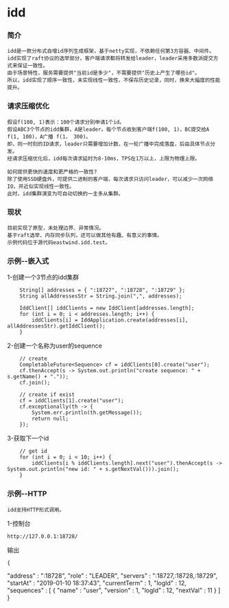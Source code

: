 # idd

### 简介

    idd是一款分布式自增id序列生成框架，基于netty实现，不依赖任何第3方容器、中间件。
    idd实现了raft协议的选举部分，客户端请求都将转发给leader，leader采用多数派提交方式来保证一致性。
    由于场景特性，服务需要提供"当前id是多少"，不需要提供"历史上产生了哪些id"。
    所以，idd实现了顺序一致性，未实现线性一致性，不保存历史记录，同时，换来大幅度的性能提升。
    
### 请求压缩优化

    假设f(100, 1)表示：100个请求分别申请1个id。
    假设ABC3个节点的idd集群，A是leader。每个节点收到客户端f(100, 1)，BC提交给A f(1, 100)，A广播 f(1， 300)。
    即，同一时刻的ID请求，leader只需要增加计数，在一轮广播中完成落盘，后由具体节点分发。
    经请求压缩优化后，idd每次请求延时为8-10ms，TPS在1万以上，上限为物理上限。
    
    如何提供更快的速度和更严格的一致性?
    除了使用SSD硬盘外，可提供二进制的客户端，每次请求只访问leader，可以减少一次网络IO，并近似实现线性一致性。
    此时，idd集群演变为可自动切换的一主多从集群。

### 现状

    目前实现了原型，未处理边界、异常情况。
    基于raft选举、内存同步队列，还可以做其他有趣、有意义的事情。
    示例代码位于源代码eastwind.idd.test。 
    
### 示例--嵌入式

  1-创建一个3节点的idd集群

        String[] addresses = { ":18727", ":18728", ":18729" };
        String allAddressesStr = String.join(",", addresses);
	
        IddClient[] iddClients = new IddClient[addresses.length];
        for (int i = 0; i < addresses.length; i++) {
            iddClients[i] = IddApplication.create(addresses[i], allAddressesStr).getIddClient();
        }

  2-创建一个名称为user的sequence

        // create
        CompletableFuture<Sequence> cf = iddClients[0].create("user");
        cf.thenAccept(s -> System.out.println("create sequence: " + s.getName() + "."));
        cf.join();

        // create if exist
        cf = iddClients[1].create("user");
        cf.exceptionally(th -> {
            System.err.println(th.getMessage());
            return null;
        });
		
  3-获取下一个id

        // get id
        for (int i = 0; i < 10; i++) {
            iddClients[i % iddClients.length].next("user").thenAccept(s -> System.out.println("new id: " + s.getNextVal())).join();
        }

### 示例--HTTP

    idd支持HTTP形式调用。
    
  1-控制台
   
    http://127.0.0.1:18728/
       
  输出
    
    {
  "address" : ":18728",
  "role" : "LEADER",
  "servers" : ":18727,:18728,:18729",
  "startAt" : "2019-01-10 18:37:43",
  "currentTerm" : 1,
  "logId" : 12,
  "sequences" : [ {
    "name" : "user",
    "version" : 1,
    "logId" : 12,
    "nextVal" : 11
  } ]
}
